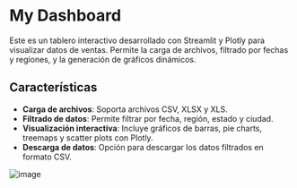 # My Dashboard

Este es un tablero interactivo desarrollado con Streamlit y Plotly para visualizar datos de ventas. Permite la carga de archivos, filtrado por fechas y regiones, y la generación de gráficos dinámicos.

## Características

- **Carga de archivos**: Soporta archivos CSV, XLSX y XLS.
- **Filtrado de datos**: Permite filtrar por fecha, región, estado y ciudad.
- **Visualización interactiva**: Incluye gráficos de barras, pie charts, treemaps y scatter plots con Plotly.
- **Descarga de datos**: Opción para descargar los datos filtrados en formato CSV.

![image](https://github.com/user-attachments/assets/28db2f08-5053-4690-9c1e-ab65e6436c2c)
